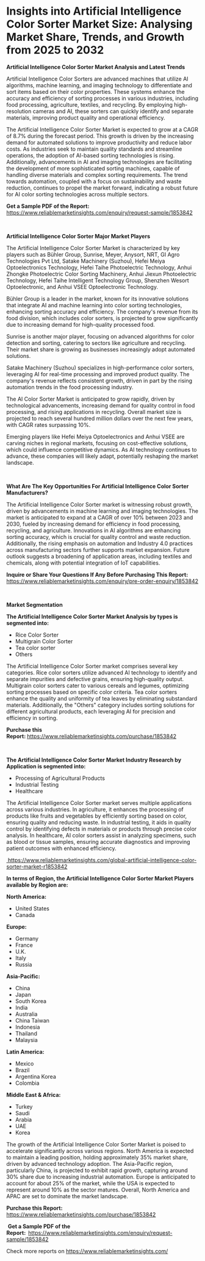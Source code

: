 <p><h1>Insights into Artificial Intelligence Color Sorter Market Size: Analysing Market Share, Trends, and Growth from 2025 to 2032</h1></p><p><strong>Artificial Intelligence Color Sorter Market Analysis and Latest Trends</strong></p>
<p><p>Artificial Intelligence Color Sorters are advanced machines that utilize AI algorithms, machine learning, and imaging technology to differentiate and sort items based on their color properties. These systems enhance the accuracy and efficiency of sorting processes in various industries, including food processing, agriculture, textiles, and recycling. By employing high-resolution cameras and AI, these sorters can quickly identify and separate materials, improving product quality and operational efficiency.</p><p>The Artificial Intelligence Color Sorter Market is expected to grow at a CAGR of 8.7% during the forecast period. This growth is driven by the increasing demand for automated solutions to improve productivity and reduce labor costs. As industries seek to maintain quality standards and streamline operations, the adoption of AI-based sorting technologies is rising. Additionally, advancements in AI and imaging technologies are facilitating the development of more sophisticated sorting machines, capable of handling diverse materials and complex sorting requirements. The trend towards automation, coupled with a focus on sustainability and waste reduction, continues to propel the market forward, indicating a robust future for AI color sorting technologies across multiple sectors.</p></p>
<p><strong>Get a Sample PDF of the Report:&nbsp;</strong> <a href="https://www.reliablemarketinsights.com/enquiry/request-sample/1853842?utm_campaign=2444&utm_medium=2&utm_source=Github&utm_content=ia&utm_term=28022025&utm_id=artificial-intelligence-color-sorter">https://www.reliablemarketinsights.com/enquiry/request-sample/1853842</a></p>
<p>&nbsp;</p>
<p><strong>Artificial Intelligence Color Sorter Major Market Players</strong></p>
<p><p>The Artificial Intelligence Color Sorter Market is characterized by key players such as Bühler Group, Sunrise, Meyer, Anysort, NRT, GI Agro Technologies Pvt Ltd, Satake Machinery (Suzhou), Hefei Meiya Optoelectronics Technology, Hefei Taihe Photoelectric Technology, Anhui Zhongke Photoelectric Color Sorting Machinery, Anhui Jiexun Photoelectric Technology, Hefei Taihe Intelligent Technology Group, Shenzhen Wesort Optoelectronic, and Anhui VSEE Optoelectronic Technology. </p><p>Bühler Group is a leader in the market, known for its innovative solutions that integrate AI and machine learning into color sorting technologies, enhancing sorting accuracy and efficiency. The company's revenue from its food division, which includes color sorters, is projected to grow significantly due to increasing demand for high-quality processed food.</p><p>Sunrise is another major player, focusing on advanced algorithms for color detection and sorting, catering to sectors like agriculture and recycling. Their market share is growing as businesses increasingly adopt automated solutions. </p><p>Satake Machinery (Suzhou) specializes in high-performance color sorters, leveraging AI for real-time processing and improved product quality. The company's revenue reflects consistent growth, driven in part by the rising automation trends in the food processing industry. </p><p>The AI Color Sorter Market is anticipated to grow rapidly, driven by technological advancements, increasing demand for quality control in food processing, and rising applications in recycling. Overall market size is projected to reach several hundred million dollars over the next few years, with CAGR rates surpassing 10%. </p><p>Emerging players like Hefei Meiya Optoelectronics and Anhui VSEE are carving niches in regional markets, focusing on cost-effective solutions, which could influence competitive dynamics. As AI technology continues to advance, these companies will likely adapt, potentially reshaping the market landscape.</p></p>
<p>&nbsp;</p>
<p><strong>What Are The Key Opportunities For Artificial Intelligence Color Sorter Manufacturers?</strong></p>
<p><p>The Artificial Intelligence Color Sorter market is witnessing robust growth, driven by advancements in machine learning and imaging technologies. The market is anticipated to expand at a CAGR of over 10% between 2023 and 2030, fueled by increasing demand for efficiency in food processing, recycling, and agriculture. Innovations in AI algorithms are enhancing sorting accuracy, which is crucial for quality control and waste reduction. Additionally, the rising emphasis on automation and Industry 4.0 practices across manufacturing sectors further supports market expansion. Future outlook suggests a broadening of application areas, including textiles and chemicals, along with potential integration of IoT capabilities.</p></p>
<p><strong>Inquire or Share Your Questions If Any Before Purchasing This Report:</strong> <a href="https://www.reliablemarketinsights.com/enquiry/pre-order-enquiry/1853842?utm_campaign=2444&utm_medium=2&utm_source=Github&utm_content=ia&utm_term=28022025&utm_id=artificial-intelligence-color-sorter">https://www.reliablemarketinsights.com/enquiry/pre-order-enquiry/1853842</a></p>
<p>&nbsp;</p>
<p><strong>Market Segmentation</strong></p>
<p><strong>The Artificial Intelligence Color Sorter Market Analysis by types is segmented into:</strong></p>
<p><ul><li>Rice Color Sorter</li><li>Multigrain Color Sorter</li><li>Tea color sorter</li><li>Others</li></ul></p>
<p><p>The Artificial Intelligence Color Sorter market comprises several key categories. Rice color sorters utilize advanced AI technology to identify and separate impurities and defective grains, ensuring high-quality output. Multigrain color sorters cater to various cereals and legumes, optimizing sorting processes based on specific color criteria. Tea color sorters enhance the quality and uniformity of tea leaves by eliminating substandard materials. Additionally, the "Others" category includes sorting solutions for different agricultural products, each leveraging AI for precision and efficiency in sorting.</p></p>
<p><strong>Purchase this Report:&nbsp;</strong><a href="https://www.reliablemarketinsights.com/purchase/1853842?utm_campaign=2444&utm_medium=2&utm_source=Github&utm_content=ia&utm_term=28022025&utm_id=artificial-intelligence-color-sorter">https://www.reliablemarketinsights.com/purchase/1853842</a></p>
<p>&nbsp;</p>
<p><strong>The Artificial Intelligence Color Sorter Market Industry Research by Application is segmented into:</strong></p>
<p><ul><li>Processing of Agricultural Products</li><li>Industrial Testing</li><li>Healthcare</li></ul></p>
<p><p>The Artificial Intelligence Color Sorter market serves multiple applications across various industries. In agriculture, it enhances the processing of products like fruits and vegetables by efficiently sorting based on color, ensuring quality and reducing waste. In industrial testing, it aids in quality control by identifying defects in materials or products through precise color analysis. In healthcare, AI color sorters assist in analyzing specimens, such as blood or tissue samples, ensuring accurate diagnostics and improving patient outcomes with enhanced efficiency.</p></p>
<p><a href="https://www.reliablemarketinsights.com/global-artificial-intelligence-color-sorter-market-r1853842?utm_campaign=2444&utm_medium=2&utm_source=Github&utm_content=ia&utm_term=28022025&utm_id=artificial-intelligence-color-sorter">&nbsp;https://www.reliablemarketinsights.com/global-artificial-intelligence-color-sorter-market-r1853842</a></p>
<p><strong>In terms of Region, the Artificial Intelligence Color Sorter Market Players available by Region are:</strong></p>
<p>
    <p> <strong> North America: </strong>
        <ul>
            <li>United States</li>
            <li>Canada</li>
        </ul>
        </p> 
    <p> <strong> Europe: </strong>
        <ul>
            <li>Germany</li>
            <li>France</li>
            <li>U.K.</li>
            <li>Italy</li>
            <li>Russia</li>
        </ul>
        </p> 
    <p> <strong> Asia-Pacific: </strong>
        <ul>
            <li>China</li>
            <li>Japan</li>
            <li>South Korea</li>
            <li>India</li>
            <li>Australia</li>
            <li>China Taiwan</li>
            <li>Indonesia</li>
            <li>Thailand</li>
            <li>Malaysia</li>
        </ul>
        </p> 
    <p> <strong> Latin America: </strong>
        <ul>
            <li>Mexico</li>
            <li>Brazil</li>
            <li>Argentina Korea</li>
            <li>Colombia</li>
        </ul>
        </p> 
    <p> <strong> Middle East & Africa: </strong>
        <ul>
            <li>Turkey</li>
            <li>Saudi</li>
            <li>Arabia</li>
            <li>UAE</li>
            <li>Korea</li>
        </ul>
    </p>
    </p>
<p><p>The growth of the Artificial Intelligence Color Sorter Market is poised to accelerate significantly across various regions. North America is expected to maintain a leading position, holding approximately 35% market share, driven by advanced technology adoption. The Asia-Pacific region, particularly China, is projected to exhibit rapid growth, capturing around 30% share due to increasing industrial automation. Europe is anticipated to account for about 25% of the market, while the USA is expected to represent around 10% as the sector matures. Overall, North America and APAC are set to dominate the market landscape.</p></p>
<p><strong>Purchase this Report: </strong><a href="https://www.reliablemarketinsights.com/purchase/1853842?utm_campaign=2444&utm_medium=2&utm_source=Github&utm_content=ia&utm_term=28022025&utm_id=artificial-intelligence-color-sorter">https://www.reliablemarketinsights.com/purchase/1853842</a></p>
<p>&nbsp;<strong>Get a Sample PDF of the Report:&nbsp;&nbsp;</strong><a href="https://www.reliablemarketinsights.com/enquiry/request-sample/1853842?utm_campaign=2444&utm_medium=2&utm_source=Github&utm_content=ia&utm_term=28022025&utm_id=artificial-intelligence-color-sorter">https://www.reliablemarketinsights.com/enquiry/request-sample/1853842</a></p>
<p><strong></strong></p>
<p>Check more reports on <a href="https://www.reliablemarketinsights.com/?utm_campaign=2444&utm_medium=2&utm_source=Github&utm_content=ia&utm_term=28022025&utm_id=artificial-intelligence-color-sorter">https://www.reliablemarketinsights.com/</a></p>
